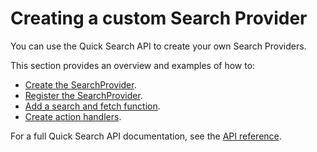 # Creating a custom Search Provider

You can use the Quick Search API to create your own Search Providers.

This section provides an overview and examples of how to:

- [Create the SearchProvider](api-search-provider-class.md).
- [Register the SearchProvider](api-register-provider.md).
- [Add a search and fetch function](api-searching.md).
- [Create action handlers](api-action-handler.md).

For a full Quick Search API documentation, see the [API reference](../api/index.html).







